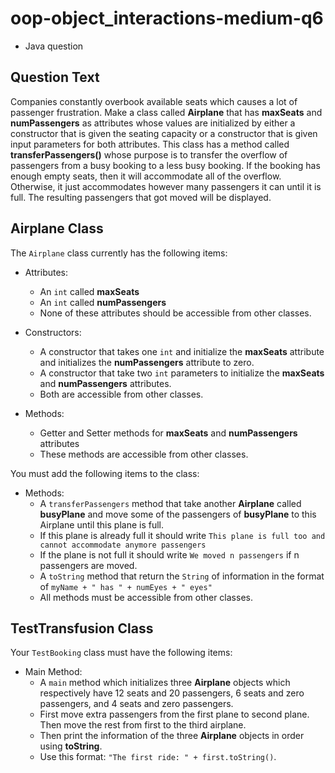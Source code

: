 # oop-object_interactions-medium-q6

- Java question

## Question Text

Companies constantly overbook available seats which causes a lot of passenger frustration. Make a class called
**Airplane** that has **maxSeats** and **numPassengers** as attributes whose values are initialized by either a
constructor that is given the seating capacity or a constructor that is given input parameters for both attributes.
This class has a method called **transferPassengers()** whose purpose is to transfer the overflow of passengers from a
busy booking to a less busy booking. If the booking has enough empty seats, then it will accommodate all of the
overflow.
Otherwise, it just accommodates however many passengers it can until it is full. The resulting passengers that got moved
will be displayed.

## Airplane Class

The `Airplane` class currently has the following items:

- Attributes:
    - An `int` called **maxSeats**
    - An `int` called **numPassengers**
    - None of these attributes should be accessible from other classes.

- Constructors:
    - A constructor that takes one `int` and initialize the **maxSeats** attribute and initializes the **numPassengers**
      attribute to zero.
    - A constructor that take two `int` parameters to initialize the **maxSeats** and **numPassengers** attributes.
    - Both are accessible from other classes.

- Methods:
    - Getter and Setter methods for **maxSeats** and **numPassengers** attributes
    - These methods are accessible from other classes.

You must add the following items to the class:

- Methods:
    - A `transferPassengers` method that take another **Airplane** called **busyPlane** and move some of the
      passengers of **busyPlane** to this Airplane until this plane is full.
    - If this plane is already full it should write `This plane is full too and cannot accommodate anymore passengers`
    - If the plane is not full it should write `We moved n passengers` if n passengers are moved.
    - A `toString` method that return the `String` of information in the format
      of `myName + " has " + numEyes + " eyes"`
    - All methods must be accessible from other classes.

## TestTransfusion Class

Your `TestBooking` class must have the following items:

- Main Method:
    - A `main` method which initializes three **Airplane** objects which respectively have 12 seats and 20 passengers, 6 seats and
      zero passengers, and 4 seats and zero passengers.
    - First move extra passengers from the first plane to second plane. Then move the rest from first to the third
      airplane.
    - Then print the information of the three **Airplane** objects in order using **toString**.
    - Use this format: `"The first ride: " + first.toString()`.